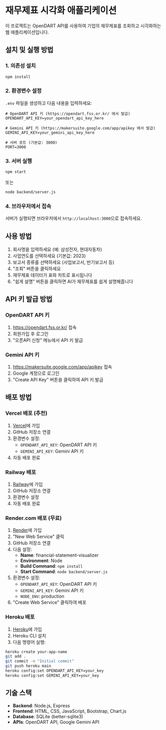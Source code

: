 # 재무제표 시각화 애플리케이션

이 프로젝트는 OpenDART API를 사용하여 기업의 재무제표를 조회하고 시각화하는 웹 애플리케이션입니다.

## 설치 및 실행 방법

### 1. 의존성 설치
```bash
npm install
```

### 2. 환경변수 설정
`.env` 파일을 생성하고 다음 내용을 입력하세요:

```env
# OpenDART API 키 (https://opendart.fss.or.kr/ 에서 발급)
OPENDART_API_KEY=your_opendart_api_key_here

# Gemini API 키 (https://makersuite.google.com/app/apikey 에서 발급)
GEMINI_API_KEY=your_gemini_api_key_here

# 서버 포트 (기본값: 3000)
PORT=3000
```

### 3. 서버 실행
```bash
npm start
```

또는

```bash
node backend/server.js
```

### 4. 브라우저에서 접속
서버가 실행되면 브라우저에서 `http://localhost:3000`으로 접속하세요.

## 사용 방법

1. 회사명을 입력하세요 (예: 삼성전자, 현대자동차)
2. 사업연도를 선택하세요 (기본값: 2023)
3. 보고서 종류를 선택하세요 (사업보고서, 반기보고서 등)
4. "조회" 버튼을 클릭하세요
5. 재무제표 데이터가 표와 차트로 표시됩니다
6. "쉽게 설명" 버튼을 클릭하면 AI가 재무제표를 쉽게 설명해줍니다

## API 키 발급 방법

### OpenDART API 키
1. https://opendart.fss.or.kr/ 접속
2. 회원가입 후 로그인
3. "오픈API 신청" 메뉴에서 API 키 발급

### Gemini API 키
1. https://makersuite.google.com/app/apikey 접속
2. Google 계정으로 로그인
3. "Create API Key" 버튼을 클릭하여 API 키 발급

## 배포 방법

### Vercel 배포 (추천)
1. [Vercel](https://vercel.com)에 가입
2. GitHub 저장소 연결
3. 환경변수 설정:
   - `OPENDART_API_KEY`: OpenDART API 키
   - `GEMINI_API_KEY`: Gemini API 키
4. 자동 배포 완료

### Railway 배포
1. [Railway](https://railway.app)에 가입
2. GitHub 저장소 연결
3. 환경변수 설정
4. 자동 배포 완료

### Render.com 배포 (무료)
1. [Render](https://render.com)에 가입
2. "New Web Service" 클릭
3. GitHub 저장소 연결
4. 다음 설정:
   - **Name**: financial-statement-visualizer
   - **Environment**: Node
   - **Build Command**: `npm install`
   - **Start Command**: `node backend/server.js`
5. 환경변수 설정:
   - `OPENDART_API_KEY`: OpenDART API 키
   - `GEMINI_API_KEY`: Gemini API 키
   - `NODE_ENV`: production
6. "Create Web Service" 클릭하여 배포

### Heroku 배포
1. [Heroku](https://heroku.com)에 가입
2. Heroku CLI 설치
3. 다음 명령어 실행:
```bash
heroku create your-app-name
git add .
git commit -m "Initial commit"
git push heroku main
heroku config:set OPENDART_API_KEY=your_key
heroku config:set GEMINI_API_KEY=your_key
```

## 기술 스택

- **Backend**: Node.js, Express
- **Frontend**: HTML, CSS, JavaScript, Bootstrap, Chart.js
- **Database**: SQLite (better-sqlite3)
- **APIs**: OpenDART API, Google Gemini API 
